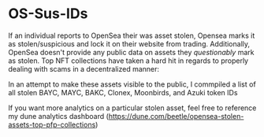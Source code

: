 # OS-Sus-IDs
If an individual reports to OpenSea their was asset stolen, Opensea marks it as stolen/suspicious and lock it on their website from trading. 
Additionally, OpenSea doesn't provide any public data on assets they *questionably* mark as stolen.
Top NFT collections have taken a hard hit in regards to properly dealing with scams in a decentralized manner:


In an attempt to make these assets visible to the public, I commpiled a list of all stolen BAYC, MAYC, BAKC, Clonex, Moonbirds, and Azuki token IDs

If you want more analytics on a particular stolen asset, feel free to reference my dune analytics dashboard (https://dune.com/beetle/opensea-stolen-assets-top-pfp-collections)
